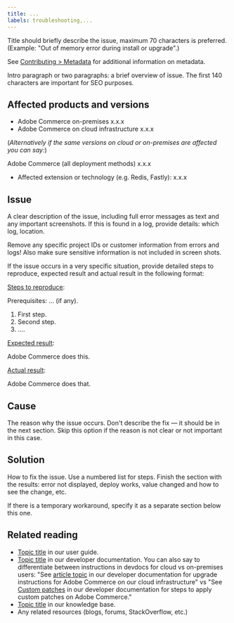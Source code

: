 ```yaml
---
title: ...
labels: troubleshooting,...
---
```


Title should briefly describe the issue, maximum 70 characters is preferred.<br/>
(Example: "Out of memory error during install or upgrade".)

See [Contributing > Metadata](../../CONTRIBUTING.md#metadata) for additional information on metadata.

Intro paragraph or two paragraphs: a brief overview of issue. The first 140 characters are important for SEO purposes.

## Affected products and versions

* Adobe Commerce on-premises x.x.x
* Adobe Commerce on cloud infrastructure x.x.x

(*Alternatively if the same versions on cloud or on-premises are affected you can say:*)

Adobe Commerce (all deployment methods) x.x.x

* Affected extension or technology (e.g. Redis, Fastly): x.x.x

## Issue

A clear description of the issue, including full error messages as text and any important screenshots.
If this is found in a log, provide details: which log, location.

Remove any specific project IDs or customer information from errors and logs! Also make sure sensitive information is not included in screen shots.

If the issue occurs in a very specific situation, provide detailed steps to reproduce, expected result and actual result in the following format:

<ins>Steps to reproduce</ins>:

Prerequisites: ... (if any).

1. First step.
1. Second step.
1. ....

<ins>Expected result</ins>:

Adobe Commerce does this.

<ins>Actual result</ins>:

Adobe Commerce does that.

## Cause

The reason why the issue occurs. Don't describe the fix — it should be in the next section. Skip this option if the reason is not clear or not important in this case.

## Solution

How to fix the issue. Use a numbered list for steps.
Finish the section with the results: error not displayed, deploy works, value changed and how to see the change, etc.

If there is a temporary workaround, specify it as a separate section below this one.

## Related reading

* [Topic title](https://docs.magento.com/user-guide/) in our user guide.
* [Topic title](https://devdocs.magento.com) in our developer documentation. You can also say to differentiate between instructions in devdocs for cloud vs on-premises users: "See [article topic](https://devdocs.magento.com/cloud/project/project-upgrade-parent.html) in our developer documentation for upgrade instructions for Adobe Commerce on our cloud infrastructure" vs "See [Custom patches](https://devdocs.magento.com/guides/v2.4/comp-mgr/patching.html#custom-patches) in our developer documentation for steps to apply custom patches on Adobe Commerce."
* [Topic title](https://support.magento.com/hc/en-us) in our knowledge base.
* Any related resources (blogs, forums, StackOverflow, etc.)
